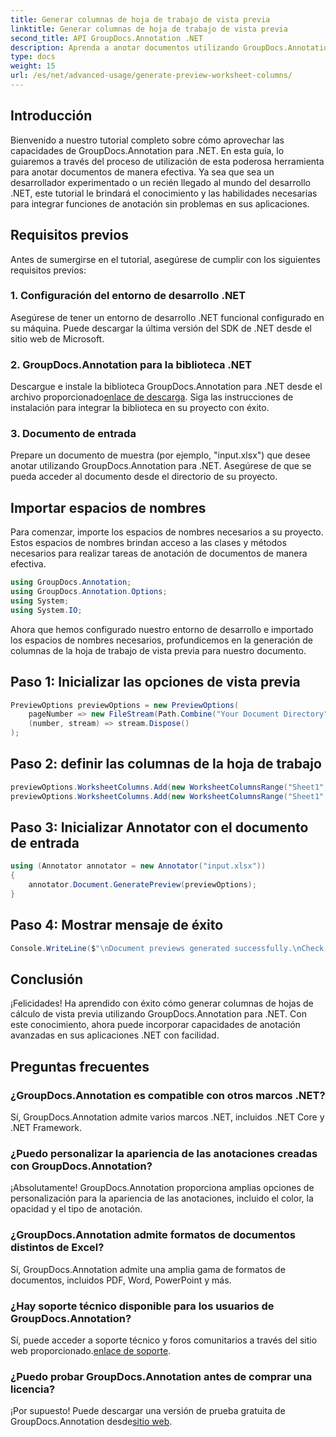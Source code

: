 ```yaml
---
title: Generar columnas de hoja de trabajo de vista previa
linktitle: Generar columnas de hoja de trabajo de vista previa
second_title: API GroupDocs.Annotation .NET
description: Aprenda a anotar documentos utilizando GroupDocs.Annotation para .NET. Tutorial paso a paso para desarrolladores .NET. Mejore sus aplicaciones.
type: docs
weight: 15
url: /es/net/advanced-usage/generate-preview-worksheet-columns/
---
```

## Introducción
Bienvenido a nuestro tutorial completo sobre cómo aprovechar las capacidades de GroupDocs.Annotation para .NET. En esta guía, lo guiaremos a través del proceso de utilización de esta poderosa herramienta para anotar documentos de manera efectiva. Ya sea que sea un desarrollador experimentado o un recién llegado al mundo del desarrollo .NET, este tutorial le brindará el conocimiento y las habilidades necesarias para integrar funciones de anotación sin problemas en sus aplicaciones.
## Requisitos previos
Antes de sumergirse en el tutorial, asegúrese de cumplir con los siguientes requisitos previos:
### 1. Configuración del entorno de desarrollo .NET
Asegúrese de tener un entorno de desarrollo .NET funcional configurado en su máquina. Puede descargar la última versión del SDK de .NET desde el sitio web de Microsoft.
### 2. GroupDocs.Annotation para la biblioteca .NET
 Descargue e instale la biblioteca GroupDocs.Annotation para .NET desde el archivo proporcionado[enlace de descarga](https://releases.groupdocs.com/annotation/net/). Siga las instrucciones de instalación para integrar la biblioteca en su proyecto con éxito.
### 3. Documento de entrada
Prepare un documento de muestra (por ejemplo, "input.xlsx") que desee anotar utilizando GroupDocs.Annotation para .NET. Asegúrese de que se pueda acceder al documento desde el directorio de su proyecto.

## Importar espacios de nombres
Para comenzar, importe los espacios de nombres necesarios a su proyecto. Estos espacios de nombres brindan acceso a las clases y métodos necesarios para realizar tareas de anotación de documentos de manera efectiva.

```csharp
using GroupDocs.Annotation;
using GroupDocs.Annotation.Options;
using System;
using System.IO;
```

Ahora que hemos configurado nuestro entorno de desarrollo e importado los espacios de nombres necesarios, profundicemos en la generación de columnas de la hoja de trabajo de vista previa para nuestro documento.
## Paso 1: Inicializar las opciones de vista previa
```csharp
PreviewOptions previewOptions = new PreviewOptions(
    pageNumber => new FileStream(Path.Combine("Your Document Directory", $"cells_page{pageNumber}.png"), FileMode.Create),
    (number, stream) => stream.Dispose()
);
```
## Paso 2: definir las columnas de la hoja de trabajo
```csharp
previewOptions.WorksheetColumns.Add(new WorksheetColumnsRange("Sheet1", 2, 3));
previewOptions.WorksheetColumns.Add(new WorksheetColumnsRange("Sheet1", 1, 1));
```
## Paso 3: Inicializar Annotator con el documento de entrada
```csharp
using (Annotator annotator = new Annotator("input.xlsx"))
{
    annotator.Document.GeneratePreview(previewOptions);
}
```
## Paso 4: Mostrar mensaje de éxito
```csharp
Console.WriteLine($"\nDocument previews generated successfully.\nCheck output in {"Your Document Directory"}.");
```

## Conclusión
¡Felicidades! Ha aprendido con éxito cómo generar columnas de hojas de cálculo de vista previa utilizando GroupDocs.Annotation para .NET. Con este conocimiento, ahora puede incorporar capacidades de anotación avanzadas en sus aplicaciones .NET con facilidad.
## Preguntas frecuentes
### ¿GroupDocs.Annotation es compatible con otros marcos .NET?
Sí, GroupDocs.Annotation admite varios marcos .NET, incluidos .NET Core y .NET Framework.
### ¿Puedo personalizar la apariencia de las anotaciones creadas con GroupDocs.Annotation?
¡Absolutamente! GroupDocs.Annotation proporciona amplias opciones de personalización para la apariencia de las anotaciones, incluido el color, la opacidad y el tipo de anotación.
### ¿GroupDocs.Annotation admite formatos de documentos distintos de Excel?
Sí, GroupDocs.Annotation admite una amplia gama de formatos de documentos, incluidos PDF, Word, PowerPoint y más.
### ¿Hay soporte técnico disponible para los usuarios de GroupDocs.Annotation?
 Sí, puede acceder a soporte técnico y foros comunitarios a través del sitio web proporcionado.[enlace de soporte](https://forum.groupdocs.com/c/annotation/10).
### ¿Puedo probar GroupDocs.Annotation antes de comprar una licencia?
 ¡Por supuesto! Puede descargar una versión de prueba gratuita de GroupDocs.Annotation desde[sitio web](https://releases.groupdocs.com/).